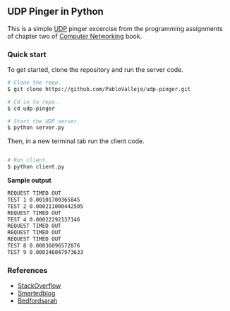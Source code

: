 ## UDP Pinger in Python

This is a simple [UDP](https://en.wikipedia.org/wiki/User_Datagram_Protocol) pinger excercise from the programming assignments of chapter two of [Computer Networking](http://www.amazon.com/Computer-Networking-Top-Down-Approach-Edition/dp/0132856204) book.

### Quick start

To get started, clone the repository and run the server code.

```bash
# Clone the repo.
$ git clone https://github.com/PabloVallejo/udp-pinger.git

# Cd in to repo.
$ cd udp-pinger

# Start the UDP server.
$ python server.py
```

Then, in a new terminal tab run the client code.

```bash

# Run client.
$ python client.py
```

**Sample output**
```bash
REQUEST TIMED OUT
TEST 1 0.00101709365845
TEST 2 0.000211000442505
REQUEST TIMED OUT
TEST 4 0.00022292137146
REQUEST TIMED OUT
REQUEST TIMED OUT
REQUEST TIMED OUT
TEST 8 0.00036096572876
TEST 9 0.000246047973633
```

### References

* [StackOverflow](https://stackoverflow.com/questions/27893804/udp-client-server-socket-in-python/27893987#27893987)
* [Smartedblog](https://smartedblog.wordpress.com/2013/05/02/networking-project-2-udp-pinger-program/)
* [Bedfordsarah](https://bedfordsarah.wordpress.com/2013/10/29/python-socket-programming-project-2-udp-pinger/)
